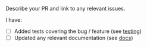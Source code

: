 Describe your PR and link to any relevant issues. 

I have:
 - [ ] Added tests covering the bug / feature (see [testing](https://github.com/DoNotPayHQ/gqlgen-fork/blob/master/TESTING.md))
 - [ ] Updated any relevant documentation (see [docs](https://github.com/DoNotPayHQ/gqlgen-fork/tree/master/docs/content))
